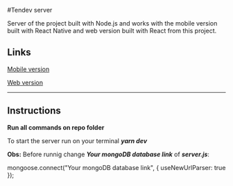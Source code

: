 #Tendev server

Server of the project built with Node.js and works with the mobile version built with React Native and web version built with React from this project.

## **Links**

[Mobile version](https://github.com/enzorossetto/tindev-mobile)

[Web version](https://github.com/enzorossetto/tindev-web)

---

## **Instructions**

**Run all commands on repo folder**

To start the server run on your terminal _**yarn dev**_

**Obs:** Before runnig change _**Your mongoDB database link**_ of _**server.js**_:

mongoose.connect("Your mongoDB database link", { useNewUrlParser: true });
